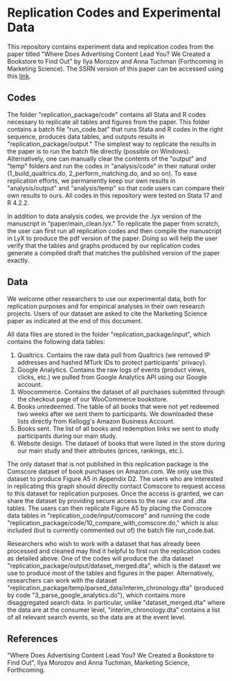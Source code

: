 # Replication Codes and Experimental Data

This repository contains experiment data and replication codes from the paper titled "Where Does Advertising Content Lead You? We Created a Bookstore to Find Out" by Ilya Morozov and Anna Tuchman (Forthcoming in Marketing Science). The SSRN version of this paper can be accessed using this [link](https://papers.ssrn.com/sol3/papers.cfm?abstract_id=4308400).

## Codes

The folder "replication_package/code" contains all Stata and R codes necessary to replicate all tables and figures from the paper. This folder contains a batch file "run_code.bat" that runs Stata and R codes in the right sequence, produces data tables, and outputs results in "replication_package/output." The simplest way to replicate the results in the paper is to run the batch file directly (possible on Windows). Alternatively, one can manually clear the contents of the "output" and "temp" folders and run the codes in "analysis/code" in their natural order (1_build_qualtrics.do, 2_perform_matching.do, and so on). To ease replication efforts, we permanently keep our own results in "analysis/output" and "analysis/temp" so that code users can compare their own results to ours. All codes in this repository were tested on Stata 17 and R 4.2.2.

In addition to data analysis codes, we provide the .lyx version of the manuscript in "paper/main_clean.lyx." To replicate the paper from scratch, the user can first run all replication codes and then compile the manuscript in LyX to produce the pdf version of the paper. Doing so will help the user verify that the tables and graphs produced by our replication codes generate a compiled draft that matches the published version of the paper exactly.

## Data

We welcome other researchers to use our experimental data, both for replication purposes and for empirical analyses in their own research projects. Users of our dataset are asked to cite the Marketing Science paper as indicated at the end of this document.

All data files are stored in the folder "replication_package/input", which contains the following data tables:
1. Qualtrics. Contains the raw data pull from Qualtrics (we removed IP addresses and hashed MTurk IDs to protect participants' privacy).
2. Google Analytics. Contains the raw logs of events (product views, clicks, etc.) we pulled from Google Analytics API using our Google account.
3. Woocommerce. Contains the dataset of all purchases submitted through the checkout page of our WooCommerce bookstore.
4. Books unredeemed. The table of all books that were not yet redeemed two weeks after we sent them to participants. We downloaded these lists directly from Kellogg's Amazon Business Account.
5. Books sent. The list of all books and redemption links we sent to study participants during our main study.
6. Website design. The dataset of books that were listed in the store during our main study and their attributes (prices, rankings, etc.).

The only dataset that is not published in this replication package is the Comscore dataset of book purchases on Amazon.com. We only use this dataset to produce Figure A5 in Appendix D2. The users who are interested in replicating this graph should directly contact Comscore to request access to this dataset for replication purposes. Once the access is granted, we can share the dataset by providing secure access to the raw .csv and .dta tables. The users can then replicate Figure A5 by placing the Comscore data tables in "replication_code/input/comscore" and running the code "replication_package/code/10_compare_with_comscore.do," which is also included (but is currently commented out of) the batch file run_code.bat.

Researchers who wish to work with a dataset that has already been processed and cleaned may find it helpful to first run the replication codes as detailed above. One of the codes will produce the .dta dataset "replication_package/output/dataset_merged.dta", which is the dataset we use to produce most of the tables and figures in the paper. Alternatively, researchers can work with the dataset "replication_package/temp/parsed_data/interim_chronology.dta" (produced by code "3_parse_google_analytics.do"), which contains more disaggregated search data. In particular, unlike "dataset_merged.dta" where the data are at the consumer level, "interim_chronology.dta" contains a list of all relevant search events, so the data are at the event level.

## References 

"Where Does Advertising Content Lead You? We Created a Bookstore to Find Out", Ilya Morozov and Anna Tuchman, Marketing Science, Forthcoming.
